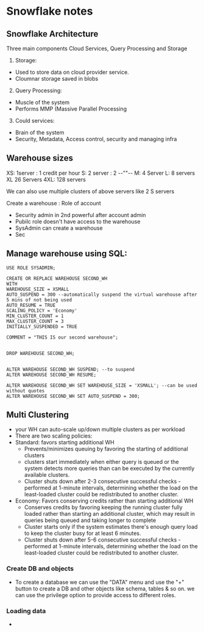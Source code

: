 # Snowflake notes 

## Snowflake Architecture
Three main components Cloud Services, Query Processing and Storage

1. Storage: 
- Used to store data on cloud provider service.
- Cloumnar storage saved in blobs
2. Query Processing:
- Muscle of the system
- Performs MMP (Massive Parallel Processing
3. Could services:
- Brain of the system
- Security, Metadata, Access control, security and managing infra

## Warehouse sizes
XS: 1server  : 1 credit per hour 
S: 2 server : 2 --""--
M: 4 Server
L: 8 servers
XL 26 Servers
4XL: 128 servers

We can also use multiple clusters of above servers like 2 S servers 

Create a warehouse : 
Role of account 
- Security admin in 2nd powerful after account admin
- Pubilc role doesn't have access to the warehouse
- SysAdmin can create a warehouse
- Sec

## Manage warehouse using SQL:
```
USE ROLE SYSADMIN;

CREATE OR REPLACE WAREHOUSE SECOND_WH
WITH 
WAREHOUSE_SIZE = XSMALL
AUTO_SUSPEND = 300 --automatically suspend the virtual warehouse after 5 mins of not being used
AUTO_RESUME = TRUE
SCALING_POLICY = 'Economy' 
MIN_CLUSTER_COUNT = 1
MAX_CLUSTER_COUNT = 3
INITIALLY_SUSPENDED = TRUE

COMMENT = "THIS IS our second warehouse";


DROP WAREHOUSE SECOND_WH;


ALTER WAREHOUSE SECOND_WH SUSPEND; --to suspend
ALTER WAREHOUSE SECOND_WH RESUME;

ALTER WAREHOUSE SECOND_WH SET WAREHOUSE_SIZE = 'XSMALL'; --can be used without quotes
ALTER WAREHOUSE SECOND_WH SET AUTO_SUSPEND = 300; 
```

## Multi Clustering 
 - your WH can auto-scale up/down multiple clusters as per workload
 -  There are two scaling policies:
   - Standard: favors starting additional WH
     - Prevents/minimizes queuing by favoring the starting of additional clusters
     - clusters start immediately when either query is queued or the system detects more queries than can be executed by the currently available clusters.
     - Cluster shuts down after 2-3 consecutive successful checks - performed at 1-minute intervals, determining whether the load on the least-loaded cluster could be redistributed to another cluster.  
   - Economy: Favors conserving credits rather than starting additional WH
     - Conserves credits by favoring keeping the running cluster fully loaded rather than starting an additional cluster, which may result in queries being queued and taking longer to complete
     - Cluster starts only if the system estimates there's enough query load to keep the cluster busy for at least 6 minutes.
     - Cluster shuts down after 5-6 consecutive successful checks - performed at 1-minute intervals, determining whether the load on the least-loaded cluster could be redistributed to another cluster.  
### Create DB and objects
- To create a database we can use the "DATA" menu and use the "+" button to create a DB and other objects like schema, tables & so on. we can use the privilege option to provide access to different roles.

### Loading data
- 





